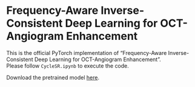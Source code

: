 # Frequency-Aware Inverse-Consistent Deep Learning for OCT-Angiogram Enhancement

This is the official PyTorch implementation of “Frequency-Aware Inverse-Consistent Deep Learning for OCT-Angiogram Enhancement”.  
Please follow `CycleSR.ipynb` to execute the code.  

Download the pretrained model [here](https://hkustconnect-my.sharepoint.com/:f:/g/personal/wzhangbu_connect_ust_hk/Ev6yRUKDKytKmWjZwxWaML4BqodCQjg6U9EntuPnjztyLw?e=1crfOa).  
